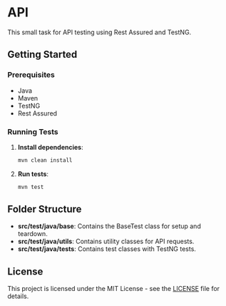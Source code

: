 # API 
This small task for API testing using Rest Assured and TestNG.

## Getting Started

### Prerequisites

- Java
- Maven
- TestNG
- Rest Assured

### Running Tests

1. **Install dependencies**:
    ```bash
    mvn clean install
    ```

2. **Run tests**:
    ```bash
    mvn test
    ```

## Folder Structure

- **src/test/java/base**: Contains the BaseTest class for setup and teardown.
- **src/test/java/utils**: Contains utility classes for API requests.
- **src/test/java/tests**: Contains test classes with TestNG tests.

## License

This project is licensed under the MIT License - see the [LICENSE](LICENSE) file for details.
